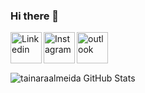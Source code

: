 ### Hi there 👋

<a target="_blank" href="https://www.linkedin.com/in/tainara-campos/">
<img align="left" alt="Linkedin" width="50px" height="50px" src="https://logospng.org/download/linkedin/logo-linkedin-1536.png"/>
</a>

<a target="_blank" href="https://www.instagram.com/tainara_campos/">
  <img align="left" alt="Instagram" width="50px" height="50px" src="https://lh3.googleusercontent.com/proxy/LnnjZel3Dp_j5iR2Dhk9goxG5yxwv_JcMRmEj_5NbLz9rKQdKG8_OSWvoaxxxpcBsIAfja039TfOovqU2X0COLYE9amOOatnWREyUmNSy3SQD1qoGqDfHnMxPSbF6cM5yTALbJPHtGmOE66dh_KG5JgW0AmxeRGQt53IcEZxYB6lZA" />
</a>

<a target="_blank" href="mailto:tainara.campos@hotmail.com">
  <img align="left" alt="outlook" width="50px" height="50px" src="https://img.icons8.com/color/452/microsoft-outlook-2019--v2.png"/>
</a>
<br>
<br>
<br>



![tainaraalmeida GitHub Stats](https://github-readme-stats.vercel.app/api?username=tainaraalmeida&show_icons=true&theme=radical)
<!--
**tainaraalmeida/tainaraalmeida** is a ✨ _special_ ✨ repository because its `README.md` (this file) appears on your GitHub profile.

https://cdn.icon-icons.com/icons2/70/PNG/512/outlook_14099.png


- 🔭 I’m currently working on ...
- 🌱 I’m currently learning ...
- 👯 I’m looking to collaborate on ...
- 🤔 I’m looking for help with ...
- 💬 Ask me about ...
- 📫 How to reach me: ...
- 😄 Pronouns: ...
- ⚡ Fun fact: ...
-->
